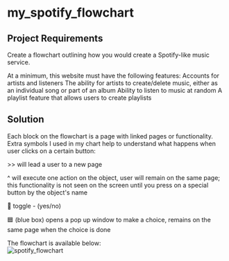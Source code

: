 # my_spotify_flowchart

## Project Requirements
Create a flowchart outlining how you would create a Spotify-like music service.

At a minimum, this website must have the following features:
Accounts for artists and listeners
The ability for artists to create/delete music, either as an individual song or part of an album
Ability to listen to music at random
A playlist feature that allows users to create playlists

## Solution  
Each block on the flowchart is a page with linked pages or functionality. Extra symbols I used in my chart help to understand what happens when user clicks on a certain button:

\>> will lead a user to a new page

 ^ will execute one action on the object, user will remain on the same page; this functionality is not seen on the screen until you press on a special button by the object's name

🔘 toggle - (yes/no)

🟦 (blue box) opens a pop up window to make a choice, remains on the same page when the choice is done

The flowchart is available below:  
![spotify_flowchart](https://user-images.githubusercontent.com/84927906/227735300-438399e5-3a1f-4745-ac45-7b70ce85a74f.png)
